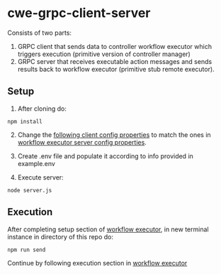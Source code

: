 # cwe-grpc-client-server

Consists of two parts:
1. GRPC client that sends data to controller workflow executor which triggers execution (primitive version of controller manager)
2. GRPC server that receives executable action messages and sends results back to workflow executor (primitive stub remote executor).

## Setup

1. After cloning do:
```
npm install
```
2. Change the [following client config properties](https://github.com/dtk/cwe-grpc-client-server/blob/master/config/grpc.js#L3-L4) to match the ones in [workflow executor server config properties](https://github.com/dtk/controller-workflow-executor/blob/master/config/grpc.ts#L2-L3).

3. Create .env file and populate it according to info provided in example.env

4. Execute server:
```
node server.js
```

## Execution

After completing setup section of [workflow executor](https://github.com/dtk/controller-workflow-executor/#local-setup), in new terminal instance in directory of this repo do:
```
npm run send
```

Continue by following execution section in [workflow executor](https://github.com/dtk/controller-workflow-executor/#execution)